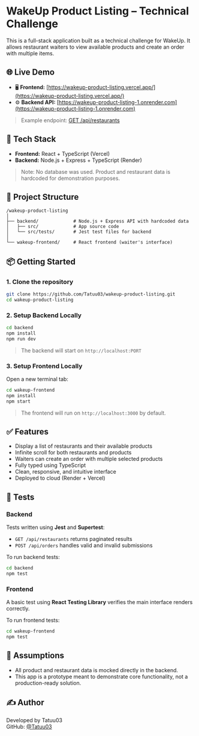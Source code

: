 # WakeUp Product Listing – Technical Challenge

This is a full-stack application built as a technical challenge for WakeUp. It allows restaurant waiters to view available products and create an order with multiple items.

## 🌐 Live Demo

- 🖥️ **Frontend:** [https://wakeup-product-listing.vercel.app/](https://wakeup-product-listing.vercel.app/)
- ⚙️ **Backend API:** [https://wakeup-product-listing-1.onrender.com](https://wakeup-product-listing-1.onrender.com)

> Example endpoint: [GET /api/restaurants](https://wakeup-product-listing-1.onrender.com/api/restaurants)

## 🚀 Tech Stack

- **Frontend:** React + TypeScript (Vercel)
- **Backend:** Node.js + Express + TypeScript (Render)

> Note: No database was used. Product and restaurant data is hardcoded for demonstration purposes.

## 📂 Project Structure

```
/wakeup-product-listing
│
├── backend/             # Node.js + Express API with hardcoded data
│   ├── src/             # App source code
│   └── src/tests/       # Jest test files for backend
│
└── wakeup-frontend/     # React frontend (waiter's interface)
```

## 📦 Getting Started

### 1. Clone the repository

```bash
git clone https://github.com/Tatuu03/wakeup-product-listing.git
cd wakeup-product-listing
```

### 2. Setup Backend Locally

```bash
cd backend
npm install
npm run dev
```

> The backend will start on `http://localhost:PORT`

### 3. Setup Frontend Locally

Open a new terminal tab:

```bash
cd wakeup-frontend
npm install
npm start
```

> The frontend will run on `http://localhost:3000` by default.

## ✅ Features

- Display a list of restaurants and their available products
- Infinite scroll for both restaurants and products
- Waiters can create an order with multiple selected products
- Fully typed using TypeScript
- Clean, responsive, and intuitive interface
- Deployed to cloud (Render + Vercel)

## 🧪 Tests

### Backend

Tests written using **Jest** and **Supertest**:

- `GET /api/restaurants` returns paginated results
- `POST /api/orders` handles valid and invalid submissions

To run backend tests:

```bash
cd backend
npm test
```

### Frontend

A basic test using **React Testing Library** verifies the main interface renders correctly.

To run frontend tests:

```bash
cd wakeup-frontend
npm test
```

## 📝 Assumptions

- All product and restaurant data is mocked directly in the backend.
- This app is a prototype meant to demonstrate core functionality, not a production-ready solution.

## ✍️ Author

Developed by Tatuu03  
GitHub: [@Tatuu03](https://github.com/Tatuu03)
